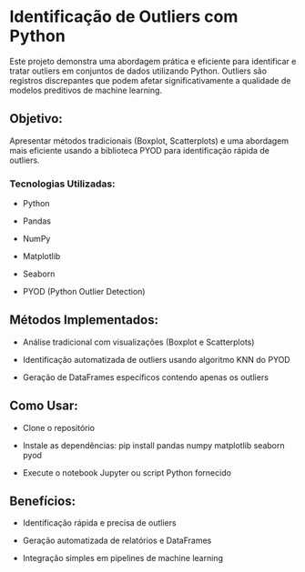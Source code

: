 # Identificação de Outliers com Python <BR>
Este projeto demonstra uma abordagem prática e eficiente para identificar e tratar outliers em conjuntos de dados utilizando Python. Outliers são registros discrepantes que podem afetar significativamente a qualidade de modelos preditivos de machine learning.<BR>

## Objetivo:<BR>
Apresentar métodos tradicionais (Boxplot, Scatterplots) e uma abordagem mais eficiente usando a biblioteca PYOD para identificação rápida de outliers.

### Tecnologias Utilizadas:
- Python

- Pandas

- NumPy

- Matplotlib

- Seaborn

- PYOD (Python Outlier Detection)

## Métodos Implementados:<BR>
- Análise tradicional com visualizações (Boxplot e Scatterplots)

- Identificação automatizada de outliers usando algoritmo KNN do PYOD

- Geração de DataFrames específicos contendo apenas os outliers

## Como Usar:
- Clone o repositório

- Instale as dependências: pip install pandas numpy matplotlib seaborn pyod

- Execute o notebook Jupyter ou script Python fornecido

## Benefícios:
- Identificação rápida e precisa de outliers

- Geração automatizada de relatórios e DataFrames

- Integração simples em pipelines de machine learning
